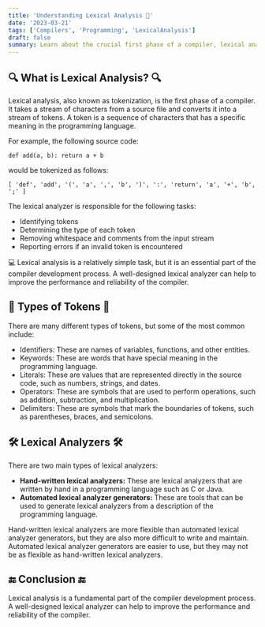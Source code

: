 ```yaml
---
title: 'Understanding Lexical Analysis 🤖'
date: '2023-03-21'
tags: ['Compilers', 'Programming', 'LexicalAnalysis']
draft: false
summary: Learn about the crucial first phase of a compiler, lexical analysis, and how it converts a stream of characters into a stream of tokens.
---
```


## 🔍 What is Lexical Analysis? 🔍

Lexical analysis, also known as tokenization, is the first phase of a compiler. It takes a stream of characters from a source file and converts it into a stream of tokens. A token is a sequence of characters that has a specific meaning in the programming language.

For example, the following source code:

`
def add(a, b):
  return a + b
`

would be tokenized as follows:

`
[
  'def',
  'add',
  '(',
  'a',
  ',',
  'b',
  ')',
  ':',
  'return',
  'a',
  '+',
  'b',
  ';'
]
`

The lexical analyzer is responsible for the following tasks:

* Identifying tokens
* Determining the type of each token
* Removing whitespace and comments from the input stream
* Reporting errors if an invalid token is encountered

💻 Lexical analysis is a relatively simple task, but it is an essential part of the compiler development process. A well-designed lexical analyzer can help to improve the performance and reliability of the compiler.

## 💬 Types of Tokens 💬

There are many different types of tokens, but some of the most common include:

* Identifiers: These are names of variables, functions, and other entities.
* Keywords: These are words that have special meaning in the programming language.
* Literals: These are values that are represented directly in the source code, such as numbers, strings, and dates.
* Operators: These are symbols that are used to perform operations, such as addition, subtraction, and multiplication.
* Delimiters: These are symbols that mark the boundaries of tokens, such as parentheses, braces, and semicolons.

## 🛠️ Lexical Analyzers 🛠️

There are two main types of lexical analyzers:

* **Hand-written lexical analyzers:** These are lexical analyzers that are written by hand in a programming language such as C or Java.
* **Automated lexical analyzer generators:** These are tools that can be used to generate lexical analyzers from a description of the programming language.

Hand-written lexical analyzers are more flexible than automated lexical analyzer generators, but they are also more difficult to write and maintain. Automated lexical analyzer generators are easier to use, but they may not be as flexible as hand-written lexical analyzers.

## 🔚 Conclusion 🔚

Lexical analysis is a fundamental part of the compiler development process. A well-designed lexical analyzer can help to improve the performance and reliability of the compiler.
